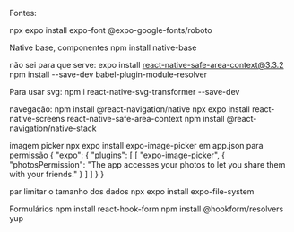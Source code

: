 Fontes:

npx expo install expo-font @expo-google-fonts/roboto

Native base, componentes
npm install native-base     

não sei para que serve:
expo install react-native-safe-area-context@3.3.2  
npm install --save-dev babel-plugin-module-resolver

Para usar svg:
npm i react-native-svg-transformer --save-dev

navegação:
npm install @react-navigation/native
npx expo install react-native-screens react-native-safe-area-context
npm install @react-navigation/native-stack

imagem picker
npx expo install expo-image-picker
em app.json para permissão
{
  "expo": {
    "plugins": [
      [
        "expo-image-picker",
        {
          "photosPermission": "The app accesses your photos to let you share them with your friends."
        }
      ]
    ]
  }
}
 
par limitar o tamanho dos dados
npx expo install expo-file-system

Formulários
npm install react-hook-form
npm install @hookform/resolvers yup